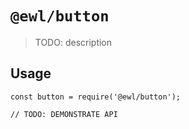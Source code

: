 # `@ewl/button`

> TODO: description

## Usage

```
const button = require('@ewl/button');

// TODO: DEMONSTRATE API
```
